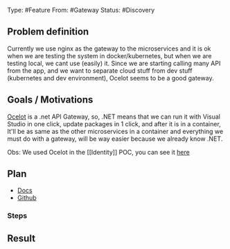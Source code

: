 Type: #Feature
From: #Gateway
Status: #Discovery 

## Problem definition
Currently we use nginx as the gateway to the microservices and it is ok when we are testing the system in docker/kubernetes, but when we are testing local, we cant use (easily) it. Since we are starting calling many API from the app, and we want to separate cloud stuff from dev stuff (kubernetes and dev environment), Ocelot seems to be a good gateway.

## Goals / Motivations
[Ocelot](https://github.com/ThreeMammals/Ocelot) is a .net API Gateway, so, .NET means that we can run it with Visual Studio in one click, update packages in 1 click, and after it is in a container, It'll be as same as the other microservices in a container and everything we must do with a gateway, will be way easier because we already know .NET.

Obs: We used Ocelot in the [[Identity]] POC, you can see it [here](https://github.com/gumberss/Sandboxinator/tree/master/C%23/POCs/Authentication/Ocelot)

## Plan
- [Docs](https://ocelot.readthedocs.io/en/latest/)
- [Github](https://github.com/ThreeMammals/Ocelot)

### Steps

## Result
